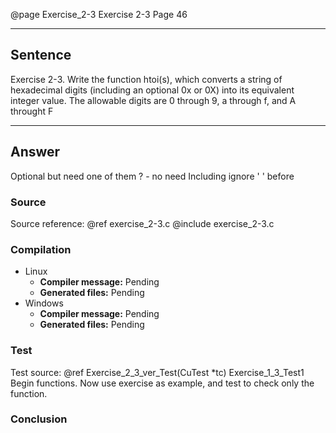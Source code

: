@page Exercise_2-3 Exercise 2-3
Page 46

---

## Sentence
Exercise 2-3. Write the function htoi(s), which converts a string of hexadecimal digits (including an optional 0x or 0X) into its equivalent integer value.
The allowable digits are 0 through 9, a through f, and A throught F

---

## Answer
Optional but need one of them ?  - no need
Including ignore ' ' before

### Source
Source reference: @ref exercise_2-3.c
@include exercise_2-3.c

### Compilation
- Linux
  - **Compiler message:** Pending
  - **Generated files:** Pending
- Windows
  - **Compiler message:** Pending
  - **Generated files:** Pending

### Test
Test source: @ref Exercise_2_3_ver_Test(CuTest *tc)
Exercise_1_3_Test1
Begin functions. Now use exercise as example, and test to check only the function.

### Conclusion

